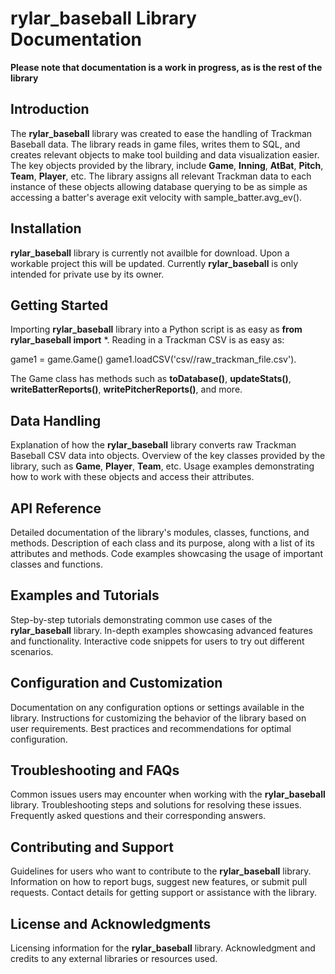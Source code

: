 # rylar_baseball Library Documentation

**Please note that documentation is a work in progress, as is the rest of the library**

## Introduction
The **rylar_baseball** library was created to ease the handling of Trackman Baseball data. The library reads in game files, writes them to SQL, and creates relevant objects to make tool building and data visualization easier. The key objects provided by the library, include **Game**, **Inning**, **AtBat**, **Pitch**, **Team**, **Player**, etc. The library assigns all relevant Trackman data to each instance of these objects allowing database querying to be as simple as accessing a batter's average exit velocity with sample_batter.avg_ev(). 

## Installation
**rylar_baseball** library is currently not availble for download. Upon a workable project this will be updated. Currently **rylar_baseball** is only intended for private use by its owner.

## Getting Started
Importing **rylar_baseball** library into a Python script is as easy as **from rylar_baseball import** *. Reading in a Trackman CSV is as easy as: 

game1 = game.Game()
game1.loadCSV('csv//raw_trackman_file.csv').

The Game class has methods such as **toDatabase()**, **updateStats()**, **writeBatterReports()**, **writePitcherReports()**, and more.

## Data Handling
Explanation of how the **rylar_baseball** library converts raw Trackman Baseball CSV data into objects. Overview of the key classes provided by the library, such as **Game**, **Player**, **Team**, etc. Usage examples demonstrating how to work with these objects and access their attributes.

## API Reference
Detailed documentation of the library's modules, classes, functions, and methods. Description of each class and its purpose, along with a list of its attributes and methods. Code examples showcasing the usage of important classes and functions.

## Examples and Tutorials
Step-by-step tutorials demonstrating common use cases of the **rylar_baseball** library. In-depth examples showcasing advanced features and functionality. Interactive code snippets for users to try out different scenarios.

## Configuration and Customization
Documentation on any configuration options or settings available in the library. Instructions for customizing the behavior of the library based on user requirements. Best practices and recommendations for optimal configuration.

## Troubleshooting and FAQs
Common issues users may encounter when working with the **rylar_baseball** library. Troubleshooting steps and solutions for resolving these issues. Frequently asked questions and their corresponding answers.

## Contributing and Support
Guidelines for users who want to contribute to the **rylar_baseball** library. Information on how to report bugs, suggest new features, or submit pull requests. Contact details for getting support or assistance with the library.

## License and Acknowledgments
Licensing information for the **rylar_baseball** library. Acknowledgment and credits to any external libraries or resources used.
